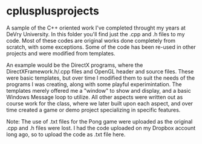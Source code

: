 cplusplusprojects
=================

A sample of the C++ oriented work I've completed throught my years at DeVry University. 
In this folder you'll find just the .cpp and .h files to my code.
Most of these codes are original works done completely from scratch, with some exceptions. 
Some of the code has been re-used in other projects and were modified from templates. 

An example would be the DirectX programs, where the DirectXFramework.h/.cpp files and 
OpenGL header and source files. These were basic templates, but over time I modified them
to suit the needs of the programs I was creating, along with some playful experimintation. 
The templates merely offered me a "window" to show and display, and a basic Windows Message loop to utilize. 
All other aspects were written out as course work for the class, where we later built upon each aspect, 
and over time created a game or demo project specializing in specific features. 

Note: The use of .txt files for the Pong game were uploaded as the original .cpp and .h files were lost. 
I had the code uploaded on my Dropbox account long ago, so to upload the code as 
.txt file here. 
